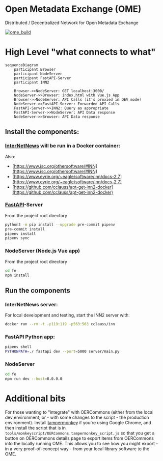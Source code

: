 # Open Metadata Exchange (OME)
Distributed / Decentralized Network for Open Metadata Exchange

[![ome_build](https://github.com/ISKME/Open-Metadata-Exchange/actions/workflows/build.yml/badge.svg)](https://github.com/ISKME/Open-Metadata-Exchange/actions/workflows/build.yml)

# High Level "what connects to what"

```mermaid
sequenceDiagram
	participant Browser
	participant NodeServer
	participant FastAPI-Server
	participant INN2

	Browser->>NodeServer: GET localhost:3000/
	NodeServer->>Browser: index.html with Vue.js App
	Browser->>NodeServer: API Calls (it's proxied in DEV mode)
	NodeServer->>FastAPI-Server: Forwarded API Calls
	FastAPI-Server->>INN2: Query as appropriate
	FastAPI-Server->>NodeServer: API Data response
	NodeServer->>Browser: API Data response
```

## Install the components:
### [InterNetNews](https://github.com/InterNetNews/inn) will be run in a Docker container:
Also:
* [https://www.isc.org/othersoftware/#INN](https://www.isc.org/othersoftware/#INN)
* [https://www.eyrie.org/~eagle/software/inn/docs-2.7](https://www.eyrie.org/~eagle/software/inn/docs-2.7)
* [https://github.com/cclauss/apt-get-inn2-docker](https://github.com/cclauss/apt-get-inn2-docker)

### [FastAPI](https://fastapi.tiangolo.com/)-Server
From the project root directory
```bash
python3 -m pip install --upgrade pre-commit pipenv
pre-commit install
pipenv install
pipenv sync
```

### NodeServer (Node.js Vue app)
From the project root directory
```bash
cd fe
npm install
```

## Run the components
### InterNetNews server:
For local development and testing, start the INN2 server with:
```bash
docker run --rm -t -p119:119 -p563:563 cclauss/inn
```

### FastAPI Python app:
```bash
pipenv shell
PYTHONPATH=./ fastapi dev --port=5000 server/main.py
```

### NodeServer
```bash
cd fe
npm run dev --host=0.0.0.0
```

# Additional bits
For those wanting to "integrate" with OERCommons (either from the
local dev environment, or - with some changes to the script - the
production environment). Install [tampermonkey](https://www.tampermonkey.net/)
if you're using Google Chrome, and then install the script that is in
`tools/monkeyscript/OERCommons.tampermonkey_script.js` so that you get
a button on OERCommons details page to export items from OERCommons
into the locally running OME. This allows you to see how you might
export - in a very proof-of-concept way - from your local library
software to the OME.

